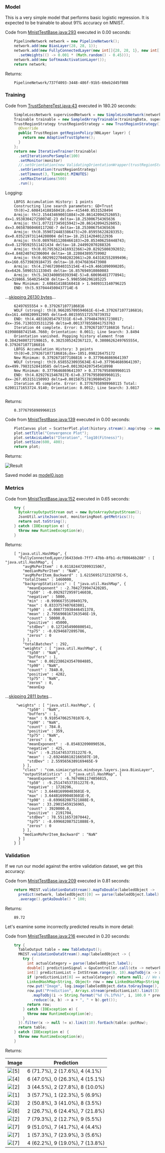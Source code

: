 ### Model
This is a very simple model that performs basic logistic regression. It is expected to be trainable to about 91% accuracy on MNIST.

Code from [MnistTestBase.java:293](../../../../../../../src/test/java/com/simiacryptus/mindseye/opt/MnistTestBase.java#L293) executed in 0.00 seconds: 
```java
    PipelineNetwork network = new PipelineNetwork();
    network.add(new BiasLayer(28, 28, 1));
    network.add(new FullyConnectedLayer(new int[]{28, 28, 1}, new int[]{10})
      .setWeights(() -> 0.001 * (Math.random() - 0.45)));
    network.add(new SoftmaxActivationLayer());
    return network;
```

Returns: 

```
    PipelineNetwork/737f4093-3448-486f-91b5-60eb2d45f088
```



### Training
Code from [TrustSphereTest.java:43](../../../../../../../src/test/java/com/simiacryptus/mindseye/opt/region/TrustSphereTest.java#L43) executed in 180.20 seconds: 
```java
    SimpleLossNetwork supervisedNetwork = new SimpleLossNetwork(network, new EntropyLossLayer());
    Trainable trainable = new SampledArrayTrainable(trainingData, supervisedNetwork, 10000);
    TrustRegionStrategy trustRegionStrategy = new TrustRegionStrategy() {
      @Override
      public TrustRegion getRegionPolicy(NNLayer layer) {
        return new AdaptiveTrustSphere();
      }
    };
    return new IterativeTrainer(trainable)
      .setIterationsPerSample(100)
      .setMonitor(monitor)
      //.setOrientation(new ValidatingOrientationWrapper(trustRegionStrategy))
      .setOrientation(trustRegionStrategy)
      .setTimeout(3, TimeUnit.MINUTES)
      .setMaxIterations(500)
      .run();
```
Logging: 
```
    LBFGS Accumulation History: 1 points
    Constructing line search parameters: GD+Trust
    th(0)=2.608414188160418;dx=-415440.0531528494
    Armijo: th(2.154434690031884)=20.861420942526053; dx=1.953830427250074E-23 delta=-18.253006754365636
    Armijo: th(1.077217345015942)=20.861420942526053; dx=3.0658786046011726E-7 delta=-18.253006754365636
    Armijo: th(0.3590724483386473)=20.859556228283353; dx=0.035219731144208004 delta=-18.251142040122936
    Armijo: th(0.08976811208466183)=20.853406258448743; dx=0.12705925511421434 delta=-18.244992070288326
    Armijo: th(0.017953622416932366)=20.82925808392032; dx=4.848240742306004 delta=-18.220843895759902
    Armijo: th(0.002992270402822061)=20.643182552899496; dx=160.65739839184735 delta=-18.03476836473908
    Armijo: th(4.2746720040315154E-4)=19.4661090990205; dx=6426.5090151133045 delta=-16.857694910860083
    Armijo: th(5.343340005039394E-5)=8.606964817778941; dx=319866.5640254438 delta=-5.9985506296185225
    New Minimum: 2.608414188160418 > 1.9409313140796225
    END: th(5.9370444500437714E-6
```
...[skipping 26130 bytes](etc/173.txt)...
```
    62497655554 > 0.3792671077186816
    WOLF (strong): th(8.966205709594661E-6)=0.3792671077186816; dx=161.4498209912995 delta=0.0015955172578739352
    END: th(4.483102854797331E-6)=0.37948476917238017; dx=-356.71303335311256 delta=0.0013778558041753763
    Iteration 44 complete. Error: 0.3792671077186816 Total: 61998088741546.7660; Orientation: 0.0011; Line Search: 3.8494
    Orientation vanished. Popping history element from 0.38429400727198615, 0.3825305242367123, 0.38086262497655554, 0.3792671077186816
    LBFGS Accumulation History: 3 points
    th(0)=0.3792671077186816;dx=-1051.098226475172
    New Minimum: 0.3792671077186816 > 0.3779646869641397
    WOLF (strong): th(9.65855230935634E-6)=0.3779646869641397; dx=499.79831528410585 delta=0.0013024207545418998
    New Minimum: 0.3779646869641397 > 0.37767958989960115
    END: th(4.82927615467817E-6)=0.37767958989960115; dx=-267.053151150993 delta=0.0015875178190804529
    Iteration 45 complete. Error: 0.37767958989960115 Total: 62001171653724.9140; Orientation: 0.0012; Line Search: 3.0817
    
```

Returns: 

```
    0.37767958989960115
```



Code from [MnistTestBase.java:139](../../../../../../../src/test/java/com/simiacryptus/mindseye/opt/MnistTestBase.java#L139) executed in 0.00 seconds: 
```java
    PlotCanvas plot = ScatterPlot.plot(history.stream().map(step -> new double[]{step.iteration, Math.log10(step.point.getMean())}).toArray(i -> new double[i][]));
    plot.setTitle("Convergence Plot");
    plot.setAxisLabels("Iteration", "log10(Fitness)");
    plot.setSize(600, 400);
    return plot;
```

Returns: 

![Result](etc/test.796.png)



Saved model as [model0.json](etc/model0.json)

### Metrics
Code from [MnistTestBase.java:152](../../../../../../../src/test/java/com/simiacryptus/mindseye/opt/MnistTestBase.java#L152) executed in 0.65 seconds: 
```java
    try {
      ByteArrayOutputStream out = new ByteArrayOutputStream();
      JsonUtil.writeJson(out, monitoringRoot.getMetrics());
      return out.toString();
    } catch (IOException e) {
      throw new RuntimeException(e);
    }
```

Returns: 

```
    [ "java.util.HashMap", {
      "FullyConnectedLayer/36433de8-7ff7-47bb-8fb1-dcf08646b288" : [ "java.util.HashMap", {
        "avgMsPerItem" : 0.011824472099315067,
        "medianMsPerItem" : "NaN",
        "avgMsPerItem_Backward" : 1.6215695171232875E-5,
        "totalItems" : 1460000,
        "backpropStatistics" : [ "java.util.HashMap", {
          "meanExponent" : -2.7042739947420285,
          "tp50" : -0.09292729597146038,
          "negative" : 5000,
          "min" : -0.9996673510949179,
          "max" : 0.8333757407683801,
          "tp90" : -0.008773938446451378,
          "mean" : 2.7956908167263546E-19,
          "count" : 50000.0,
          "positive" : 45000,
          "stdDev" : 0.1272454900800541,
          "tp75" : -0.02946872895786,
          "zeros" : 0
        } ],
        "totalBatches" : 292,
        "weights" : [ "java.util.HashMap", {
          "tp50" : "NaN",
          "buffers" : 1,
          "max" : 0.0022386243547084885,
          "tp90" : "NaN",
          "count" : 7840.0,
          "positive" : 4282,
          "tp75" : "NaN",
          "zeros" : 0,
          "meanExp
```
...[skipping 2811 bytes](etc/174.txt)...
```
     "weights" : [ "java.util.HashMap", {
          "tp50" : "NaN",
          "buffers" : 1,
          "max" : 9.910547062570107E-9,
          "tp90" : "NaN",
          "count" : 784.0,
          "positive" : 359,
          "tp75" : "NaN",
          "zeros" : 0,
          "meanExponent" : -8.854832090090536,
          "negative" : 425,
          "min" : -9.251474537351227E-9,
          "mean" : -2.6924686182166507E-10,
          "stdDev" : 2.5595656389169465E-9
        } ],
        "class" : "com.simiacryptus.mindseye.layers.java.BiasLayer",
        "outputStatistics" : [ "java.util.HashMap", {
          "meanExponent" : -6.7674861174856815,
          "tp50" : -9.251474537351227E-9,
          "negative" : 1728296,
          "min" : 3.644816990403601E-9,
          "max" : 3.644816990403601E-9,
          "tp90" : -8.699682087521888E-9,
          "mean" : 33.29015459156965,
          "count" : 3920000.0,
          "positive" : 2191704,
          "stdDev" : 78.55116572870442,
          "tp75" : -8.699682087521888E-9,
          "zeros" : 0
        } ],
        "medianMsPerItem_Backward" : "NaN"
      } ]
    } ]
```



### Validation
If we run our model against the entire validation dataset, we get this accuracy:

Code from [MnistTestBase.java:209](../../../../../../../src/test/java/com/simiacryptus/mindseye/opt/MnistTestBase.java#L209) executed in 0.81 seconds: 
```java
    return MNIST.validationDataStream().mapToDouble(labeledObject ->
      predict(network, labeledObject)[0] == parse(labeledObject.label) ? 1 : 0)
      .average().getAsDouble() * 100;
```

Returns: 

```
    89.72
```



Let's examine some incorrectly predicted results in more detail:

Code from [MnistTestBase.java:216](../../../../../../../src/test/java/com/simiacryptus/mindseye/opt/MnistTestBase.java#L216) executed in 0.20 seconds: 
```java
    try {
      TableOutput table = new TableOutput();
      MNIST.validationDataStream().map(labeledObject -> {
        try {
          int actualCategory = parse(labeledObject.label);
          double[] predictionSignal = GpuController.call(ctx -> network.eval(ctx, labeledObject.data).getData().get(0).getData());
          int[] predictionList = IntStream.range(0, 10).mapToObj(x -> x).sorted(Comparator.comparing(i -> -predictionSignal[i])).mapToInt(x -> x).toArray();
          if (predictionList[0] == actualCategory) return null; // We will only examine mispredicted rows
          LinkedHashMap<String, Object> row = new LinkedHashMap<String, Object>();
          row.put("Image", log.image(labeledObject.data.toGrayImage(), labeledObject.label));
          row.put("Prediction", Arrays.stream(predictionList).limit(3)
            .mapToObj(i -> String.format("%d (%.1f%%)", i, 100.0 * predictionSignal[i]))
            .reduce((a, b) -> a + ", " + b).get());
          return row;
        } catch (IOException e) {
          throw new RuntimeException(e);
        }
      }).filter(x -> null != x).limit(10).forEach(table::putRow);
      return table;
    } catch (IOException e) {
      throw new RuntimeException(e);
    }
```

Returns: 

Image | Prediction
----- | ----------
![[5]](etc/test.797.png) | 6 (71.7%), 2 (17.6%), 4 (4.1%) 
![[4]](etc/test.798.png) | 6 (47.0%), 0 (26.3%), 4 (15.1%)
![[2]](etc/test.799.png) | 3 (44.5%), 2 (27.8%), 8 (10.0%)
![[1]](etc/test.800.png) | 3 (57.7%), 1 (22.3%), 5 (6.9%) 
![[3]](etc/test.801.png) | 2 (50.8%), 3 (41.0%), 8 (3.5%) 
![[6]](etc/test.802.png) | 2 (26.7%), 6 (24.4%), 7 (21.8%)
![[2]](etc/test.803.png) | 7 (79.3%), 2 (12.7%), 9 (5.5%) 
![[7]](etc/test.804.png) | 9 (51.0%), 7 (41.7%), 4 (4.4%) 
![[7]](etc/test.805.png) | 1 (57.3%), 7 (23.9%), 3 (5.6%) 
![[7]](etc/test.806.png) | 4 (62.2%), 9 (19.0%), 7 (13.8%)





